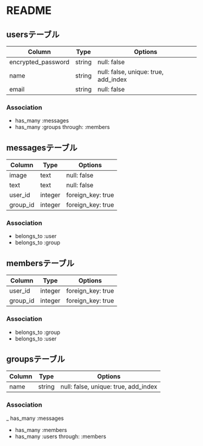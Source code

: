 # README

## usersテーブル
|Column            |Type    |Options                             |
|------------------|--------|------------------------------------|
|encrypted_password|string  |null: false                         |
|name              |string  |null: false, unique: true, add_index|
|email             |string  |null: false                         |

### Association
- has_many :messages
- has_many :groups through: :members

## messagesテーブル
|Column  |Type   |Options          |
|--------|-------|-----------------|
|image   |text   |null: false      |
|text    |text   |null: false      |
|user_id |integer|foreign_key: true|
|group_id|integer|foreign_key: true|

### Association
- belongs_to :user
- belongs_to :group

## membersテーブル

|Column  |Type   |Options          |
|--------|-------|-----------------|
|user_id |integer|foreign_key: true|
|group_id|integer|foreign_key: true|

### Association
- belongs_to :group
- belongs_to :user

## groupsテーブル

|Column  |Type  |Options                             |
|--------|------|------------------------------------|
|name    |string|null: false, unique: true, add_index|

### Association
_ has_many :messages
- has_many :members
- has_many :users through: :members
